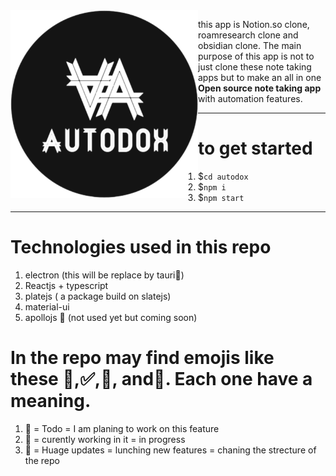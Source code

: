 <img align="left" src="./Background.png" width="300">

this app is Notion.so clone, roamresearch clone and obsidian clone. The main purpose of this app is not to just clone these note taking apps but to make an all in one **Open source note taking app** with automation features.
_______
# to get started
1. $`cd autodox`
2. $`npm i`
3. $`npm start`
______

# Technologies used in this repo
1. electron (this will be replace by tauri🚧)
2. Reactjs + typescript
3. platejs ( a package build on slatejs)
4. material-ui
5. apollojs 🚧 (not used yet but coming soon)

# In the repo may find emojis like these 🔴,✅,🚧, and🚀. Each one have a meaning.
1. 🔴 = Todo = I am planing to work on this feature
2. 🚧 = curently working in it = in progress
3. 🚀 = Huage updates = lunching new features = chaning the strecture of the repo
